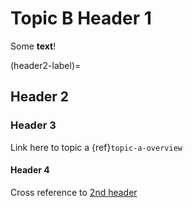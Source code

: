 # Topic B Header 1

Some **text**!

(header2-label)=
## Header 2

### Header 3

Link here to topic a {ref}`topic-a-overview`

#### Header 4

Cross reference to [2nd header](#header2-label)